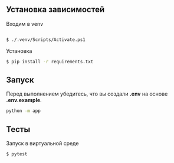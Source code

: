## Установка зависимостей


Входим в venv
```bash

$ ./.venv/Scripts/Activate.ps1  

```

Установка
```bash
$ pip install -r requirements.txt  
```

## Запуск
Перед выполнением убедитесь, что вы создали **.env** на основе **.env.example**.

```bash
python -m app
```

## Тесты
Запуск в виртуальной среде
```bash
$ pytest
```